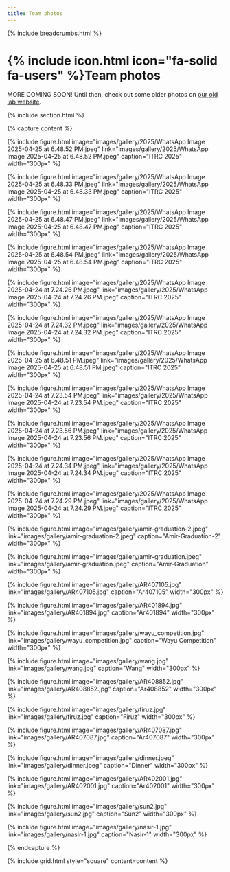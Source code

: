 ```yaml
---
title: Team photos
---
```

{% include breadcrumbs.html %}

# {% include icon.html icon="fa-solid fa-users" %}Team photos

MORE COMING SOON! Until then, check out some older photos on [our old lab website](https://infolab.skku.edu/gallery/).

{% include section.html %}

{% capture content %}

{%
  include figure.html
  image="images/gallery/2025/WhatsApp Image 2025-04-25 at 6.48.52 PM.jpeg"
  link="images/gallery/2025/WhatsApp Image 2025-04-25 at 6.48.52 PM.jpeg"
  caption="ITRC 2025"
  width="300px"
%}

{%
  include figure.html
  image="images/gallery/2025/WhatsApp Image 2025-04-25 at 6.48.33 PM.jpeg"
  link="images/gallery/2025/WhatsApp Image 2025-04-25 at 6.48.33 PM.jpeg"
  caption="ITRC 2025"
  width="300px"
%}


{%
  include figure.html
  image="images/gallery/2025/WhatsApp Image 2025-04-25 at 6.48.47 PM.jpeg"
  link="images/gallery/2025/WhatsApp Image 2025-04-25 at 6.48.47 PM.jpeg"
  caption="ITRC 2025"
  width="300px"
%}

{%
  include figure.html
  image="images/gallery/2025/WhatsApp Image 2025-04-25 at 6.48.54 PM.jpeg"
  link="images/gallery/2025/WhatsApp Image 2025-04-25 at 6.48.54 PM.jpeg"
  caption="ITRC 2025"
  width="300px"
%}

{%
  include figure.html
  image="images/gallery/2025/WhatsApp Image 2025-04-24 at 7.24.26 PM.jpeg"
  link="images/gallery/2025/WhatsApp Image 2025-04-24 at 7.24.26 PM.jpeg"
  caption="ITRC 2025"
  width="300px"
%}

{%
  include figure.html
  image="images/gallery/2025/WhatsApp Image 2025-04-24 at 7.24.32 PM.jpeg"
  link="images/gallery/2025/WhatsApp Image 2025-04-24 at 7.24.32 PM.jpeg"
  caption="ITRC 2025"
  width="300px"
%}

{%
  include figure.html
  image="images/gallery/2025/WhatsApp Image 2025-04-25 at 6.48.51 PM.jpeg"
  link="images/gallery/2025/WhatsApp Image 2025-04-25 at 6.48.51 PM.jpeg"
  caption="ITRC 2025"
  width="300px"
%}

{%
  include figure.html
  image="images/gallery/2025/WhatsApp Image 2025-04-24 at 7.23.54 PM.jpeg"
  link="images/gallery/2025/WhatsApp Image 2025-04-24 at 7.23.54 PM.jpeg"
  caption="ITRC 2025"
  width="300px"
%}

{%
  include figure.html
  image="images/gallery/2025/WhatsApp Image 2025-04-24 at 7.23.56 PM.jpeg"
  link="images/gallery/2025/WhatsApp Image 2025-04-24 at 7.23.56 PM.jpeg"
  caption="ITRC 2025"
  width="300px"
%}

{%
  include figure.html
  image="images/gallery/2025/WhatsApp Image 2025-04-24 at 7.24.34 PM.jpeg"
  link="images/gallery/2025/WhatsApp Image 2025-04-24 at 7.24.34 PM.jpeg"
  caption="ITRC 2025"
  width="300px"
%}

{%
  include figure.html
  image="images/gallery/2025/WhatsApp Image 2025-04-24 at 7.24.29 PM.jpeg"
  link="images/gallery/2025/WhatsApp Image 2025-04-24 at 7.24.29 PM.jpeg"
  caption="ITRC 2025"
  width="300px"
%}

{%
  include figure.html
  image="images/gallery/amir-graduation-2.jpeg"
  link="images/gallery/amir-graduation-2.jpeg"
  caption="Amir-Graduation-2"
  width="300px"
%}

{%
  include figure.html
  image="images/gallery/amir-graduation.jpeg"
  link="images/gallery/amir-graduation.jpeg"
  caption="Amir-Graduation"
  width="300px"
%}

{%
  include figure.html
  image="images/gallery/AR407105.jpg"
  link="images/gallery/AR407105.jpg"
  caption="Ar407105"
  width="300px"
%}

{%
  include figure.html
  image="images/gallery/AR401894.jpg"
  link="images/gallery/AR401894.jpg"
  caption="Ar401894"
  width="300px"
%}

{%
  include figure.html
  image="images/gallery/wayu_competition.jpg"
  link="images/gallery/wayu_competition.jpg"
  caption="Wayu Competition"
  width="300px"
%}

{%
  include figure.html
  image="images/gallery/wang.jpg"
  link="images/gallery/wang.jpg"
  caption="Wang"
  width="300px"
%}

{%
  include figure.html
  image="images/gallery/AR408852.jpg"
  link="images/gallery/AR408852.jpg"
  caption="Ar408852"
  width="300px"
%}

{%
  include figure.html
  image="images/gallery/firuz.jpg"
  link="images/gallery/firuz.jpg"
  caption="Firuz"
  width="300px"
%}

{%
  include figure.html
  image="images/gallery/AR407087.jpg"
  link="images/gallery/AR407087.jpg"
  caption="Ar407087"
  width="300px"
%}

{%
  include figure.html
  image="images/gallery/dinner.jpeg"
  link="images/gallery/dinner.jpeg"
  caption="Dinner"
  width="300px"
%}

{%
  include figure.html
  image="images/gallery/AR402001.jpg"
  link="images/gallery/AR402001.jpg"
  caption="Ar402001"
  width="300px"
%}

{%
  include figure.html
  image="images/gallery/sun2.jpg"
  link="images/gallery/sun2.jpg"
  caption="Sun2"
  width="300px"
%}

{%
  include figure.html
  image="images/gallery/nasir-1.jpg"
  link="images/gallery/nasir-1.jpg"
  caption="Nasir-1"
  width="300px"
%}

{% endcapture %}

{% include grid.html style="square" content=content %}
